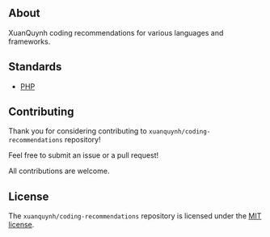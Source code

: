 ## About

XuanQuynh coding recommendations for various languages and frameworks.

## Standards

- [PHP](./php/standards.md)

## Contributing

Thank you for considering contributing to `xuanquynh/coding-recommendations` repository!

Feel free to submit an issue or a pull request!

All contributions are welcome.

## License

The `xuanquynh/coding-recommendations` repository is licensed under the [MIT license](LICENSE.md).
